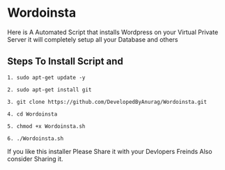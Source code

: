 # Wordoinsta

Here is A Automated Script that installs Wordpress on your Virtual Private Server it will completely setup all your Database and others

## Steps To Install Script and 

```
1. sudo apt-get update -y

2. sudo apt-get install git

3. git clone https://github.com/DevelopedByAnurag/Wordoinsta.git

4. cd Wordoinsta

5. chmod +x Wordoinsta.sh

6. ./Wordoinsta.sh

```

If you like this installer Please Share it with your Devlopers Freinds Also consider Sharing it.
